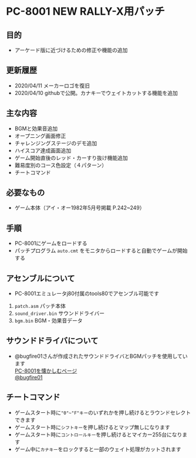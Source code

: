 # PC-8001 NEW RALLY-X用パッチ

## 目的
* アーケード版に近づけるための修正や機能の追加

## 更新履歴
* 2020/04/11 メーカーロゴを復旧
* 2020/04/10 githubで公開。カナキーでウェイトカットする機能を追加

## 主な内容
* BGMと効果音追加
* オープニング画面修正  
* チャレンジングステージのデモ追加  
* ハイスコア達成画面追加  
* ゲーム開始直後のレッド・カーすり抜け機能追加  
* 難易度別のコース色設定（４パターン）  
* チートコマンド

## 必要なもの
* ゲーム本体（アイ・オー1982年5月号掲載 P.242~249）  

## 手順
* PC-8001にゲームをロードする  
* パッチプログラム `auto.cmt` をモニタからロードすると自動でゲームが開始する

## アセンブルについて
* PC-8001エミュレータj80付属のtools80でアセンブル可能です  
 1.  `patch.asm` パッチ本体
 2.  `sound_driver.bin` サウンドドライバー
 3.  `bgm.bin` BGM・効果音データ

## サウンドドライバについて
* @bugfire01さんが作成されたサウンドドライバとBGMパッチを使用しています  
  [PC-8001を懐かしむページ](https://bugfire2009.ojaru.jp/bgm.html)  
  [@bugfire01](https://twitter.com/bugfire01)  

## チートコマンド
* ゲームスタート時に`"0"~"F"キー`のいずれかを押し続けるとラウンドセレクトできます 
* ゲームスタート時に`シフトキー`を押し続けるとマップ無しになります
* ゲームスタート時に`コントロールキー`を押し続けるとマイカー255台になります
* ゲーム中に`カナキー`をロックすると一部のウェイト処理がカットされます

